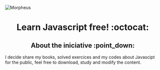 ![Morpheus](https://user-images.githubusercontent.com/50464626/91492917-d6800100-e88c-11ea-971a-17674175a9db.png "Take your pill")

<h1 align = "center"> Learn Javascript free! :octocat:</h1>
<h2 align = "center"> About the iniciative :point_down: </h2>
  <p> I decide share my books, solved exercices and my codes about Javascipt for the public, feel free to download, study and modify the content. </p>
